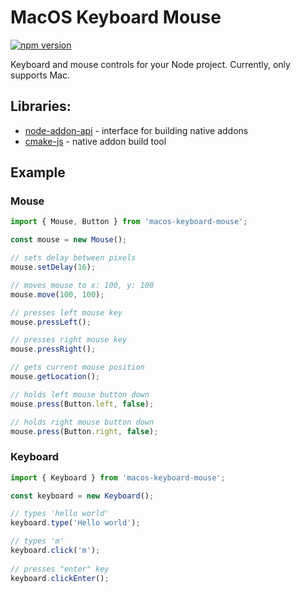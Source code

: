 # MacOS Keyboard Mouse

[![npm version](http://img.shields.io/npm/v/create-opinionated-app.svg?style=flat)](https://www.npmjs.com/package/macos-keyboard-mouse "View this project on npm")

Keyboard and mouse controls for your Node project. Currently, only supports Mac.

## Libraries:

- [node-addon-api](https://github.com/nodejs/node-addon-api) - interface for building native addons
- [cmake-js](https://github.com/cmake-js/cmake-js) - native addon build tool

## Example

### Mouse

```js
import { Mouse, Button } from 'macos-keyboard-mouse';

const mouse = new Mouse();

// sets delay between pixels
mouse.setDelay(16);

// moves mouse to x: 100, y: 100
mouse.move(100, 100);

// presses left mouse key
mouse.pressLeft();

// presses right mouse key
mouse.pressRight();

// gets current mouse position
mouse.getLocation();

// holds left mouse button down
mouse.press(Button.left, false);

// holds right mouse button down
mouse.press(Button.right, false);
```

### Keyboard

```js
import { Keyboard } from 'macos-keyboard-mouse';

const keyboard = new Keyboard();

// types 'hello world' 
keyboard.type('Hello world');

// types 'm'
keyboard.click('m');
  
// presses "enter" key
keyboard.clickEnter();
```
